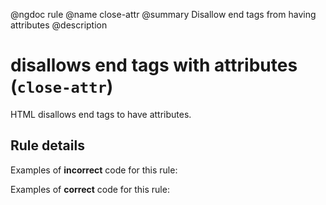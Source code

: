 @ngdoc rule
@name close-attr
@summary Disallow end tags from having attributes
@description

# disallows end tags with attributes (`close-attr`)

HTML disallows end tags to have attributes.

## Rule details

Examples of **incorrect** code for this rule:

<validate name="incorrect" rules="close-attr">
    <div></div id="foo">
</validate>

Examples of **correct** code for this rule:

<validate name="correct" rules="close-attr">
    <div id="foo"></div>
</validate>
